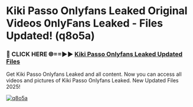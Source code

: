 # Kiki Passo Onlyfans Leaked Original Videos 0nlyFans Leaked - Files Updated! (q8o5a)

<h3>🔴 CLICK HERE 🌐==►► <a href="https://tinyurl.com/2wckxsce" rel="nofollow">Kiki Passo Onlyfans Leaked Updated Files</a></h3>

Get Kiki Passo Onlyfans Leaked and all content. Now you can access all videos and pictures of Kiki Passo Onlyfans Leaked. New Updated Files 2025!

[![q8o5a](https://i.imgur.com/AFduVYN.gif)](https://tinyurl.com/2wckxsce)
